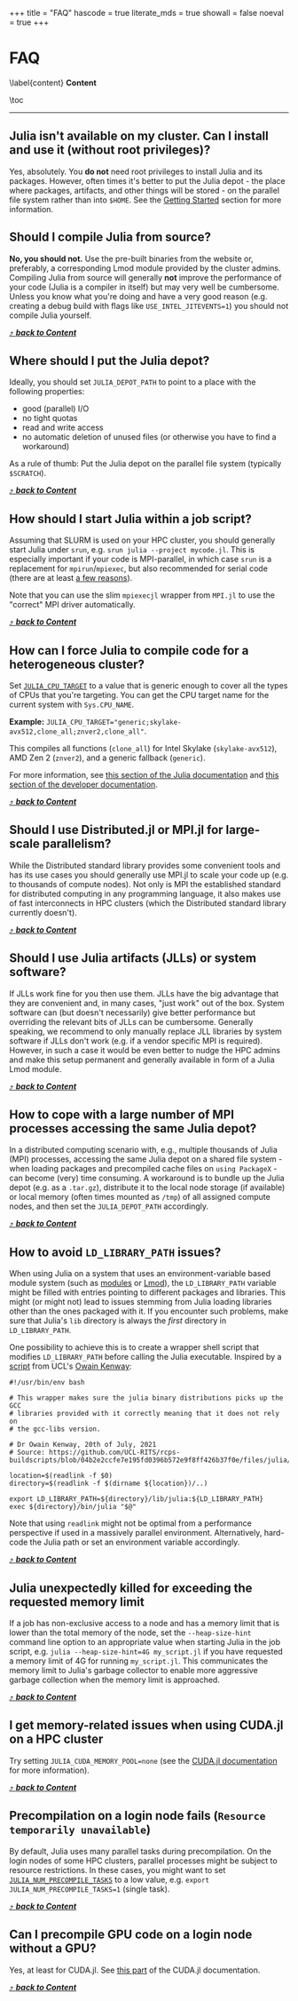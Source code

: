 +++
title = "FAQ"
hascode = true
literate_mds = true
showall = false
noeval = true
+++

# FAQ

\label{content}
**Content**

\toc

---

## Julia isn't available on my cluster. Can I install and use it (without root privileges)?

Yes, absolutely. You **do not** need root privileges to install Julia and its packages. However, often times it's better to put the Julia depot - the place where packages, artifacts, and other things will be stored - on the parallel file system rather than into `$HOME`. See the [Getting Started](/user_gettingstarted/) section for more information.

## Should I compile Julia from source?

**No, you should not.** Use the pre-built binaries from the website or, preferably, a corresponding Lmod module provided by the cluster admins. Compiling Julia from source will generally **not** improve the performance of your code (Julia is a compiler in itself) but may very well be cumbersome. Unless you know what you're doing and have a very good reason (e.g. creating a debug build with flags like `USE_INTEL_JITEVENTS=1`) you should not compile Julia yourself.

[⤴ _**back to Content**_](#content)

## Where should I put the Julia depot?

Ideally, you should set `JULIA_DEPOT_PATH` to point to a place with the following properties:

* good (parallel) I/O
* no tight quotas
* read and write access
* no automatic deletion of unused files (or otherwise you have to find a workaround)

As a rule of thumb: Put the Julia depot on the parallel file system (typically `$SCRATCH`).

[⤴ _**back to Content**_](#content)

## How should I start Julia within a job script?

Assuming that SLURM is used on your HPC cluster, you should generally start Julia under `srun`, e.g. `srun julia --project mycode.jl`. This is especially important if your code is MPI-parallel, in which case `srun` is a replacement for `mpirun`/`mpiexec`, but also recommended for serial code (there are at least [a few reasons](https://stackoverflow.com/a/53640511/2365675)).

Note that you can use the slim `mpiexecjl` wrapper from `MPI.jl` to use the "correct" MPI driver automatically.

[⤴ _**back to Content**_](#content)

## How can I force Julia to compile code for a heterogeneous cluster?

Set [`JULIA_CPU_TARGET`](https://docs.julialang.org/en/v1.10-dev/manual/environment-variables/#JULIA_CPU_TARGET) to a value that is generic enough to cover all the types of CPUs that you're targeting. You can get the CPU target name for the current system with `Sys.CPU_NAME`.

**Example:** `JULIA_CPU_TARGET="generic;skylake-avx512,clone_all;znver2,clone_all"`.

This compiles all functions (`clone_all`) for Intel Skylake (`skylake-avx512`), AMD Zen 2 (`znver2`), and a generic fallback (`generic`).

For more information, see [this section of the Julia documentation](https://docs.julialang.org/en/v1/manual/environment-variables/#JULIA_CPU_TARGET) and [this section of the developer documentation](https://docs.julialang.org/en/v1/devdocs/sysimg/#Specifying-multiple-system-image-targets).

[⤴ _**back to Content**_](#content)

## Should I use Distributed.jl or MPI.jl for large-scale parallelism?

While the Distributed standard library provides some convenient tools and has its use cases you should generally use MPI.jl to scale your code up (e.g. to thousands of compute nodes). Not only is MPI the established standard for distributed computing in any programming language, it also makes use of fast interconnects in HPC clusters (which the Distributed standard library currently doesn't).

[⤴ _**back to Content**_](#content)

## Should I use Julia artifacts (JLLs) or system software?

If JLLs work fine for you then use them. JLLs have the big advantage that they are convenient and, in many cases, "just work" out of the box. System software can (but doesn't necessarily) give better performance but overriding the relevant bits of JLLs can be cumbersome. Generally speaking, we recommend to only manually replace JLL libraries by system software if JLLs don't work (e.g. if a vendor specific MPI is required). However, in such a case it would be even better to nudge the HPC admins and make this setup permanent and generally available in form of a Julia Lmod module.

[⤴ _**back to Content**_](#content)

## How to cope with a large number of MPI processes accessing the same Julia depot?

In a distributed computing scenario with, e.g., multiple thousands of Julia (MPI) processes, accessing the same Julia depot on a shared file system - when loading packages and precompiled cache files on `using PackageX` - can become (very) time consuming. A workaround is to bundle up the Julia depot (e.g. as a `.tar.gz`), distribute it to the local node storage (if available) or local memory (often times mounted as `/tmp`) of all assigned compute nodes, and then set the `JULIA_DEPOT_PATH` accordingly.

[⤴ _**back to Content**_](#content)


## How to avoid `LD_LIBRARY_PATH` issues?

When using Julia on a system that uses an environment-variable based module
system (such as [modules](https://github.com/cea-hpc/modules) or
[Lmod](https://github.com/TACC/Lmod)), the `LD_LIBRARY_PATH` variable might
be filled with entries pointing to different packages and libraries. This might (or might not) lead to
issues stemming from Julia loading libraries other than the ones packaged with
it. If you encounter such problems, make sure that Julia's `lib` directory is always the *first* directory in
`LD_LIBRARY_PATH`.

One possibility to achieve this is to create a wrapper shell script that
modifies `LD_LIBRARY_PATH` before calling the Julia executable. Inspired by a
[script](https://github.com/UCL-RITS/rcps-buildscripts/blob/04b2e2ccfe7e195fd0396b572e9f8ff426b37f0e/files/julia/julia.sh)
from UCL's [Owain Kenway](https://github.com/owainkenwayucl):
```shell
#!/usr/bin/env bash

# This wrapper makes sure the julia binary distributions picks up the GCC
# libraries provided with it correctly meaning that it does not rely on
# the gcc-libs version.

# Dr Owain Kenway, 20th of July, 2021
# Source: https://github.com/UCL-RITS/rcps-buildscripts/blob/04b2e2ccfe7e195fd0396b572e9f8ff426b37f0e/files/julia/julia.sh

location=$(readlink -f $0)
directory=$(readlink -f $(dirname ${location})/..)

export LD_LIBRARY_PATH=${directory}/lib/julia:${LD_LIBRARY_PATH}
exec ${directory}/bin/julia "$@"
```

Note that using `readlink` might not be optimal from a performance perspective
if used in a massively parallel environment. Alternatively, hard-code the Julia
path or set an environment variable accordingly.

[⤴ _**back to Content**_](#content)

## Julia unexpectedly killed for exceeding the requested memory limit

If a job has non-exclusive access to a node and has a memory limit that is lower than the total memory of the node, set the `--heap-size-hint` command line option to an appropriate value when starting Julia in the job script, e.g. `julia --heap-size-hint=4G my_script.jl` if you have requested a memory limit of 4G for running `my_script.jl`. This communicates the memory limit to Julia's garbage collector to enable more aggressive garbage collection when the memory limit is approached.

[⤴ _**back to Content**_](#content)

## I get memory-related issues when using CUDA.jl on a HPC cluster

Try setting `JULIA_CUDA_MEMORY_POOL=none` (see the [CUDA.jl documentation](https://cuda.juliagpu.org/stable/usage/memory/#Memory-pool) for more information).

[⤴ _**back to Content**_](#content)

## Precompilation on a login node fails (`Resource temporarily unavailable`)

By default, Julia uses many parallel tasks during precompilation. On the login nodes of some HPC clusters, parallel processes might be subject to resource restrictions. In these cases, you might want to set [`JULIA_NUM_PRECOMPILE_TASKS`](https://docs.julialang.org/en/v1/manual/environment-variables/#JULIA_NUM_PRECOMPILE_TASKS) to a low value, e.g. `export JULIA_NUM_PRECOMPILE_TASKS=1` (single task).

[⤴ _**back to Content**_](#content)

## Can I precompile GPU code on a login node without a GPU?

Yes, at least for CUDA.jl. See [this part](https://cuda.juliagpu.org/stable/installation/overview/#Precompiling-CUDA.jl-without-CUDA) of the CUDA.jl documentation.

[⤴ _**back to Content**_](#content)